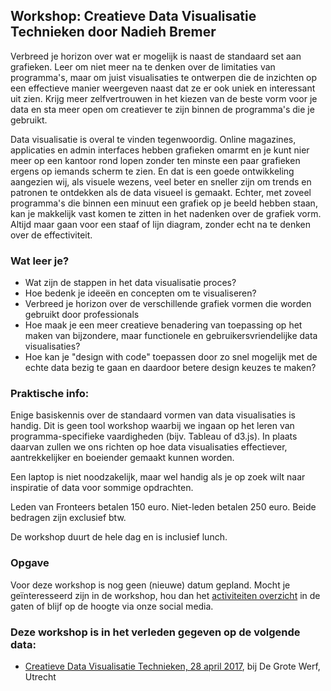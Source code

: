 <h2>Workshop: Creatieve Data Visualisatie Technieken door Nadieh Bremer</h2>
<p>Verbreed je horizon over wat er mogelijk is naast de standaard set aan grafieken. Leer om niet meer na te denken over de limitaties van programma's, maar om juist visualisaties te ontwerpen die de inzichten op een effectieve manier weergeven naast dat ze er ook uniek en interessant uit zien. Krijg meer zelfvertrouwen in het kiezen van de beste vorm voor je data en sta meer open om creatiever te zijn binnen de programma's die je gebruikt.</p>
<p>Data visualisatie is overal te vinden tegenwoordig. Online magazines, applicaties en admin interfaces hebben grafieken omarmt en je kunt nier meer op een kantoor rond lopen zonder ten minste een paar grafieken ergens op iemands scherm te zien. En dat is een goede ontwikkeling aangezien wij, als visuele wezens, veel beter en sneller zijn om trends en patronen te ontdekken als de data visueel is gemaakt. Echter, met zoveel programma's die binnen een minuut een grafiek op je beeld hebben staan, kan je makkelijk vast komen te zitten in het nadenken over de grafiek vorm. Altijd maar gaan voor een staaf of lijn diagram, zonder echt na te denken over de effectiviteit.</p>
<h3>Wat leer je?</h3>
<ul>
<li>Wat zijn de stappen in het data visualisatie proces?</li>
<li>Hoe bedenk je ideeën en concepten om te visualiseren?</li>
<li>Verbreed je horizon over de verschillende grafiek vormen die worden gebruikt door professionals</li>
<li>Hoe maak je een meer creatieve benadering van toepassing op het maken van bijzondere, maar functionele en gebruikersvriendelijke data visualisaties?</li>
<li>Hoe kan je &quot;design with code&quot; toepassen door zo snel mogelijk met de echte data bezig te gaan en daardoor betere design keuzes te maken?</li>
</ul>
<h3>Praktische info:</h3>
<p>Enige basiskennis over de standaard vormen van data visualisaties is handig. Dit is geen tool workshop waarbij we ingaan op het leren van programma-specifieke vaardigheden (bijv. Tableau of d3.js). In plaats daarvan zullen we ons richten op hoe data visualisaties effectiever, aantrekkelijker en boeiender gemaakt kunnen worden.</p>
<p>Een laptop is niet noodzakelijk, maar wel handig als je op zoek wilt naar inspiratie of data voor sommige opdrachten.</p>
<p>Leden van Fronteers betalen 150 euro. Niet-leden betalen 250 euro. Beide bedragen zijn exclusief btw.</p>
<p>De workshop duurt de hele dag en is inclusief lunch.</p>
<h3>Opgave</h3>
<p>Voor deze workshop is nog geen (nieuwe) datum gepland. Mocht je geïnteresseerd zijn in de workshop, hou dan het <a href="/nl/activiteiten/">activiteiten overzicht</a> in de gaten of blijf op de hoogte via onze social media.</p>
<h3>Deze workshop is in het verleden gegeven op de volgende data: </h3>
<ul>
<li><a href="/nl/workshops-archief/creatieve-data-visualisatie-nadieh-bremer/28-april-2017">Creatieve Data Visualisatie Technieken, 28 april 2017</a>, bij De Grote Werf, Utrecht</li>
</ul>
